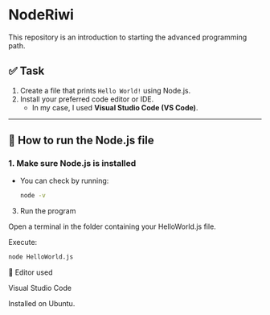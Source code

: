 # NodeRiwi

This repository is an introduction to starting the advanced programming path.

## ✅ Task

1. Create a file that prints `Hello World!` using Node.js.
2. Install your preferred code editor or IDE.
   - In my case, I used **Visual Studio Code (VS Code)**.

---

## 🧪 How to run the Node.js file

### 1. Make sure Node.js is installed
- You can check by running:

  ```bash
  node -v

3. Run the program

Open a terminal in the folder containing your HelloWorld.js file.

Execute:
 ```bash
node HelloWorld.js
 ```

🚀 Editor used

Visual Studio Code

Installed on Ubuntu.
